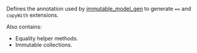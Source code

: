Defines the annotation used by [immutable_model_gen](https://pub.dev/packages/immutable_model_gen) to generate `==` and `copyWith` extensions.

Also contains:
- Equality helper methods.
- Immutable collections.

